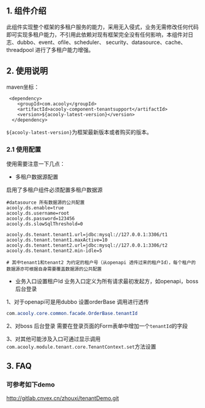 <!-- title: 多租户组件 -->
<!-- type: infrastructure -->
<!-- author: aleishus -->
<!-- date: 2020-3-14 -->

## 1. 组件介绍

此组件实现整个框架的多租户服务的能力，采用无入侵式，业务无需修改任何代码即可实现多租户能力，不引用此依赖对现有框架完全没有任何影响，本组件对日志、dubbo、event、ofile、scheduler、
security、datasource、cache、threadpool 进行了多租户能力增强。

## 2. 使用说明

maven坐标：

     <dependency>
        <groupId>com.acooly</groupId>
        <artifactId>acooly-component-tenantsupport</artifactId>
        <version>${acooly-latest-version}</version>
      </dependency>

`${acooly-latest-version}`为框架最新版本或者购买的版本。



    
### 2.1 使用配置
使用需要注意一下几点：

* 多租户数据源配置

启用了多租户组件必须配置多租户数据源
```
#datasource 所有数据源的公共配置
acooly.ds.enable=true
acooly.ds.username=root
acooly.ds.password=123456
acooly.ds.slowSqlThreshold=0

acooly.ds.tenant.tenant1.url=jdbc:mysql://127.0.0.1:3306/t1
acooly.ds.tenant.tenant1.maxActive=10
acooly.ds.tenant.tenant2.url=jdbc:mysql://127.0.0.1:3306/t2
acooly.ds.tenant.tenant2.min-idle=5

# 其中tenant1和tenant2 为约定的租户号（从openapi 透传过来的租户Id），每个租户的数据源亦可根据自身需要覆盖数据源的公共配置
```

* 业务入口设置租户Id
业务入口定义为所有请求最初发起方，如openapi，boss 后台登录

1、对于openapi可是用dubbo 设置orderBase 调用进行透传

```java
com.acooly.core.common.facade.OrderBase.tenantId
```
2、对boss 后台登录 需要在登录页面的Form表单中增加一个`tenantId`的字段

3、对其他可能涉及入口可通过显示调用`com.acooly.module.tenant.core.TenantContext.set`方法设置





## 3. FAQ
### 可参考如下demo

http://gitlab.cnvex.cn/zhouxi/tenantDemo.git




